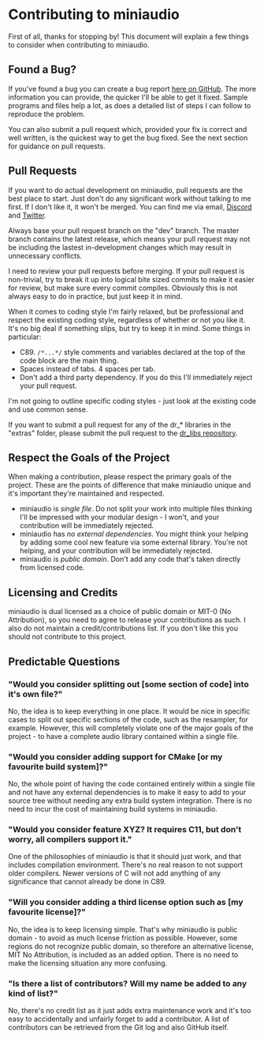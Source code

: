 Contributing to miniaudio
=========================
First of all, thanks for stopping by! This document will explain a few things to consider when contributing to
miniaudio.


Found a Bug?
------------
If you've found a bug you can create a bug report [here on GitHub](https://github.com/mackron/miniaudio/issues).
The more information you can provide, the quicker I'll be able to get it fixed. Sample programs and files help a
lot, as does a detailed list of steps I can follow to reproduce the problem.

You can also submit a pull request which, provided your fix is correct and well written, is the quickest way to
get the bug fixed. See the next section for guidance on pull requests.


Pull Requests
-------------
If you want to do actual development on miniaudio, pull requests are the best place to start. Just don't do any
significant work without talking to me first. If I don't like it, it won't be merged. You can find me via email,
[Discord](https://discord.gg/9vpqbjU) and [Twitter](https://twitter.com/mackron).

Always base your pull request branch on the "dev" branch. The master branch contains the latest release, which
means your pull request may not be including the lastest in-development changes which may result in unnecessary
conflicts.

I need to review your pull requests before merging. If your pull request is non-trivial, try to break it up into
logical bite sized commits to make it easier for review, but make sure every commit compiles. Obviously this is
not always easy to do in practice, but just keep it in mind.

When it comes to coding style I'm fairly relaxed, but be professional and respect the existing coding style,
regardless of whether or not you like it. It's no big deal if something slips, but try to keep it in mind. Some
things in particular:
  * C89. `/*...*/` style comments and variables declared at the top of the code block are the main thing.
  * Spaces instead of tabs. 4 spaces per tab.
  * Don't add a third party dependency. If you do this I'll immediately reject your pull request.

I'm not going to outline specific coding styles - just look at the existing code and use common sense.

If you want to submit a pull request for any of the dr_* libraries in the "extras" folder, please submit the pull
request to the [dr_libs repository](https://github.com/mackron/dr_libs).


Respect the Goals of the Project
--------------------------------
When making a contribution, please respect the primary goals of the project. These are the points of difference
that make miniaudio unique and it's important they're maintained and respected.

  * miniaudio is *single file*. Do not split your work into multiple files thinking I'll be impressed with your
    modular design - I won't, and your contribution will be immediately rejected.
  * miniaudio has *no external dependencies*. You might think your helping by adding some cool new feature via
    some external library. You're not helping, and your contribution will be immediately rejected.
  * miniaudio is *public domain*. Don't add any code that's taken directly from licensed code.
  


Licensing and Credits
---------------------
miniaudio is dual licensed as a choice of public domain or MIT-0 (No Attribution), so you need to agree to release
your contributions as such. I also do not maintain a credit/contributions list. If you don't like this you should
not contribute to this project.


Predictable Questions
---------------------
### "Would you consider splitting out [some section of code] into it's own file?"
No, the idea is to keep everything in one place. It would be nice in specific cases to split out specific sections
of the code, such as the resampler, for example. However, this will completely violate one of the major goals of the
project - to have a complete audio library contained within a single file.

### "Would you consider adding support for CMake [or my favourite build system]?"
No, the whole point of having the code contained entirely within a single file and not have any external dependencies
is to make it easy to add to your source tree without needing any extra build system integration. There is no need to
incur the cost of maintaining build systems in miniaudio.

### "Would you consider feature XYZ? It requires C11, but don't worry, all compilers support it."
One of the philosophies of miniaudio is that it should just work, and that includes compilation environment. There's
no real reason to not support older compilers. Newer versions of C will not add anything of any significance
that cannot already be done in C89.

### "Will you consider adding a third license option such as [my favourite license]?"
No, the idea is to keep licensing simple. That's why miniaudio is public domain - to avoid as much license friction
as possible. However, some regions do not recognize public domain, so therefore an alternative license, MIT No
Attribution, is included as an added option. There is no need to make the licensing situation any more confusing.

### "Is there a list of contributors? Will my name be added to any kind of list?"
No, there's no credit list as it just adds extra maintenance work and it's too easy to accidentally and unfairly
forget to add a contributor. A list of contributors can be retrieved from the Git log and also GitHub itself.
